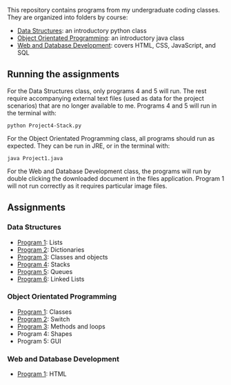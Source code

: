 This repository contains programs from my undergraduate coding classes. They are organized into folders by course:
* [Data Structures](DataStructures): an introductory python class
* [Object Orientated Programming](ObjectOrientatedProgramming): an introductory java class
* [Web and Database Development](WebAndDatabaseDevelopment): covers HTML, CSS, JavaScript, and SQL
## Running the assignments
For the Data Structures class, only programs 4 and 5 will run. The rest require accompanying external text files (used as data for the project scenarios) that are no longer available to me. Programs 4 and 5 will run in the terminal with:
```{shell}
python Project4-Stack.py
```
For the Object Orientated Programming class, all programs should run as expected. They can be run in JRE, or in the terminal with:
```{shell}
java Project1.java
```
For the Web and Database Development class, the programs will run by double clicking the downloaded document in the files application. Program 1 will not run correctly as it requires particular image files.
## Assignments
### Data Structures
* [Program 1](DataStructures/Project1-Lists.py): Lists
* [Program 2](DataStructures/Project2-Dictionaries.py): Dictionaries
* [Program 3](DataStructures/Project3-Classes.py): Classes and objects
* [Program 4](DataStructures/Project4-Stack.py): Stacks
* [Program 5](DataStructures/Project5-Queue.py): Queues
* [Program 6](DataStructures/Project6-LinkedList.py): Linked Lists
### Object Orientated Programming
* [Program 1](ObjectOrientatedProgramming/Project1.java): Classes
* [Program 2](ObjectOrientatedProgramming/Project2.java): Switch
* [Program 3](ObjectOrientatedProgramming/Project3.java): Methods and loops
* Program 4: Shapes
* Program 5: GUI
### Web and Database Development
* [Program 1](WebAndDatabaseDevelopment/index.html): HTML

